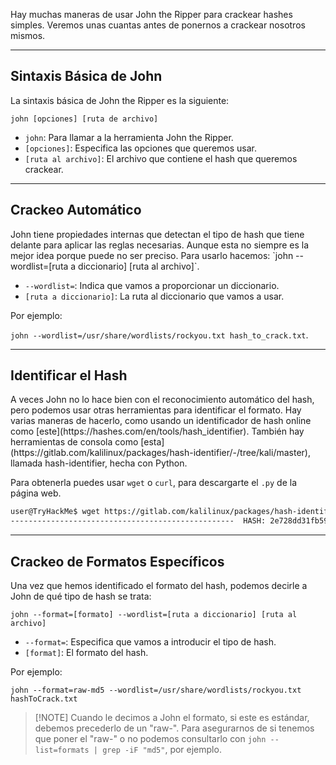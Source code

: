 Hay muchas maneras de usar John the Ripper para crackear hashes simples. Veremos unas cuantas antes de ponernos a crackear nosotros mismos.

------------------
<h2>Sintaxis Básica de John</h2>
La sintaxis básica de John the Ripper es la siguiente:

`john [opciones] [ruta de archivo]`

- `john`: Para llamar a la herramienta John the Ripper.
- `[opciones]`: Especifica las opciones que queremos usar.
- `[ruta al archivo]`: El archivo que contiene el hash que queremos crackear.

-----------------
<h2>Crackeo Automático</h2>
John tiene propiedades internas que detectan el tipo de hash que tiene delante para aplicar las reglas necesarias. Aunque esta no siempre es la mejor idea porque puede no ser preciso. Para usarlo hacemos: `john --wordlist=[ruta a diccionario] [ruta al archivo]`.

- `--wordlist=`: Indica que vamos a proporcionar un diccionario.
- `[ruta a diccionario]`: La ruta al diccionario que vamos a usar.

Por ejemplo:

`john --wordlist=/usr/share/wordlists/rockyou.txt hash_to_crack.txt`.

----------------
<h2>Identificar el Hash</h2>
A veces John no lo hace bien con el reconocimiento automático del hash, pero podemos usar otras herramientas para identificar el formato. Hay varias maneras de hacerlo, como usando un identificador de hash online como [este](https://hashes.com/en/tools/hash_identifier). También hay herramientas de consola como [esta](https://gitlab.com/kalilinux/packages/hash-identifier/-/tree/kali/master), llamada hash-identifier, hecha con Python.

Para obtenerla puedes usar `wget` o `curl`, para descargarte el `.py` de la página web.

```bash
user@TryHackMe$ wget https://gitlab.com/kalilinux/packages/hash-identifier/-/raw/kali/master/hash-id.py $ python3 hash-id.py    #########################################################################    #     __  __                     __           ______    _____           #    #    /\ \/\ \                   /\ \         /\__  _\  /\  _ `\         #    #    \ \ \_\ \     __      ____ \ \ \___     \/_/\ \/  \ \ \/\ \        #    #     \ \  _  \  /'__`\   / ,__\ \ \  _ `\      \ \ \   \ \ \ \ \       #    #      \ \ \ \ \/\ \_\ \_/\__, `\ \ \ \ \ \      \_\ \__ \ \ \_\ \      #    #       \ \_\ \_\ \___ \_\/\____/  \ \_\ \_\     /\_____\ \ \____/      #    #        \/_/\/_/\/__/\/_/\/___/    \/_/\/_/     \/_____/  \/___/  v1.2 #    #                                                             By Zion3R #    #                                                    www.Blackploit.com #    #                                                   Root@Blackploit.com #    ######################################################################### 
--------------------------------------------------  HASH: 2e728dd31fb5949bc39cac5a9f066498  Possible Hashs: [+] MD5 [+] Domain Cached Credentials - MD4(MD4(($pass)).(strtolower($username)))
```

----------------
<h2>Crackeo de Formatos Específicos</h2>
Una vez que hemos identificado el formato del hash, podemos decirle a John de qué tipo de hash se trata:

`john --format=[formato] --wordlist=[ruta a diccionario] [ruta al archivo]`

- `--format=`: Especifica que vamos a introducir el tipo de hash.
- `[format]`: El formato del hash.

Por ejemplo:

`john --format=raw-md5 --wordlist=/usr/share/wordlists/rockyou.txt hashToCrack.txt`

>[!NOTE] Cuando le decimos a John el formato, si este es estándar, debemos precederlo de un "raw-". Para asegurarnos de si tenemos que poner el "raw-" o no podemos consultarlo con `john --list=formats | grep -iF "md5"`, por ejemplo.

